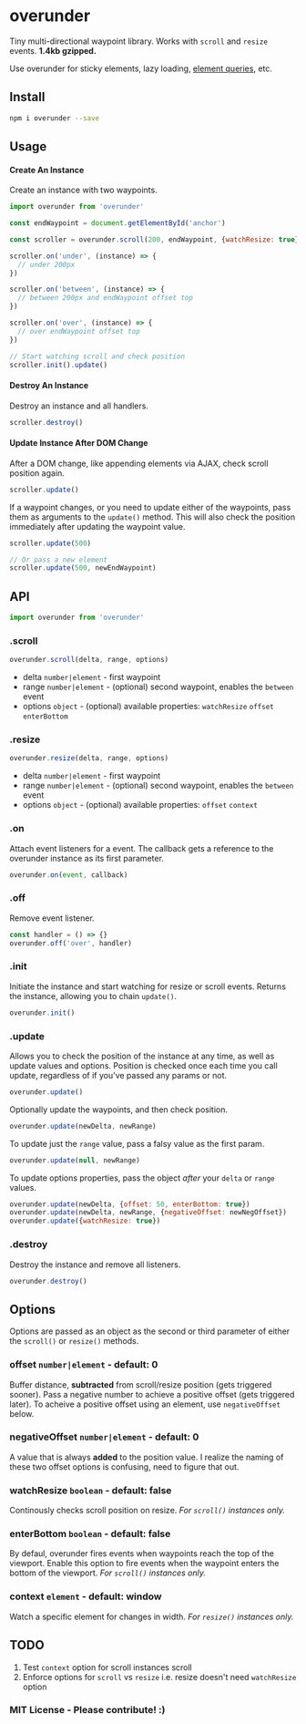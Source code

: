 # overunder
Tiny multi-directional waypoint library. Works with `scroll` and `resize` events. **1.4kb gzipped.**

Use overunder for sticky elements, lazy loading, [element queries](https://www.sitepoint.com/beyond-media-queries-time-get-elemental/), etc.

## Install 
```bash
npm i overunder --save
```

## Usage
#### Create An Instance
Create an instance with two waypoints.
```javascript
import overunder from 'overunder'

const endWaypoint = document.getElementById('anchor')

const scroller = overunder.scroll(200, endWaypoint, {watchResize: true})

scroller.on('under', (instance) => {
  // under 200px
})

scroller.on('between', (instance) => {
  // between 200px and endWaypoint offset top
})

scroller.on('over', (instance) => {
  // over endWaypoint offset top
})

// Start watching scroll and check position
scroller.init().update()
```
#### Destroy An Instance
Destroy an instance and all handlers.
```javascript
scroller.destroy()
```
#### Update Instance After DOM Change
After a DOM change, like appending elements via AJAX, check scroll position again.
```javascript
scroller.update()
```
If a waypoint changes, or you need to update either of the waypoints, pass them as arguments to the `update()` method. This will also check the position immediately after updating the waypoint value.
```javascript
scroller.update(500)

// Or pass a new element
scroller.update(500, newEndWaypoint)
```

## API 
```javascript
import overunder from 'overunder'
```

### .scroll
```javascript
overunder.scroll(delta, range, options)
```
- delta `number|element` - first waypoint
- range `number|element` - (optional) second waypoint, enables the `between` event
- options `object` - (optional) available properties: `watchResize` `offset` `enterBottom`
 
### .resize
```javascript
overunder.resize(delta, range, options)
```
- delta `number|element` - first waypoint
- range `number|element` - (optional) second waypoint, enables the `between` event
- options `object` - (optional) available properties: `offset` `context`

### .on
Attach event listeners for a event. The callback gets a reference to the overunder instance as its first parameter.
```javascript
overunder.on(event, callback)
```

### .off
Remove event listener.
```javascript
const handler = () => {}
overunder.off('over', handler)
```

### .init
Initiate the instance and start watching for resize or scroll events. Returns the instance, allowing you to chain `update()`.
```javascript
overunder.init()
```

### .update
Allows you to check the position of the instance at any time, as well as update values and options. Position is checked once each time you call update, regardless of if you've passed any params or not.
```javascript
overunder.update()
```
Optionally update the waypoints, and then check position.
```javascript
overunder.update(newDelta, newRange)
```
To update just the `range` value, pass a falsy value as the first param.
```javascript
overunder.update(null, newRange)
```
To update options properties, pass the object *after* your `delta` or `range` values.
```javascript
overunder.update(newDelta, {offset: 50, enterBottom: true})
overunder.update(newDelta, newRange, {negativeOffset: newNegOffset})
overunder.update({watchResize: true})
```

### .destroy
Destroy the instance and remove all listeners.
```javascript
overunder.destroy()
```

## Options
Options are passed as an object as the second or third parameter of either the `scroll()` or `resize()` methods.

### offset `number|element` - default: 0
Buffer distance, **subtracted** from scroll/resize position (gets triggered sooner). Pass a negative number to achieve a positive offset (gets triggered later). To acheive a positive offset using an element, use `negativeOffset` below.

### negativeOffset `number|element` - default: 0
A value that is always **added** to the position value. I realize the naming of these two offset options is confusing, need to figure that out.

### watchResize `boolean` - default: false
Continously checks scroll position on resize. *For `scroll()` instances only.*

### enterBottom `boolean` - default: false
By defaul, overunder fires events when waypoints reach the top of the viewport. Enable this option to fire events when the waypoint enters the bottom of the viewport. *For `scroll()` instances only.*

### context `element` - default: window
Watch a specific element for changes in width. *For `resize()` instances only.*

## TODO
1. Test `context` option for scroll instances scroll
2. Enforce options for `scroll` vs `resize` i.e. resize doesn't need `watchResize` option

### MIT License - Please contribute! :)
